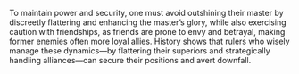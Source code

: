 To maintain power and security, one must avoid outshining their master by discreetly flattering and enhancing the master’s glory, while also exercising caution with friendships, as friends are prone to envy and betrayal, making former enemies often more loyal allies. History shows that rulers who wisely manage these dynamics—by flattering their superiors and strategically handling alliances—can secure their positions and avert downfall.
